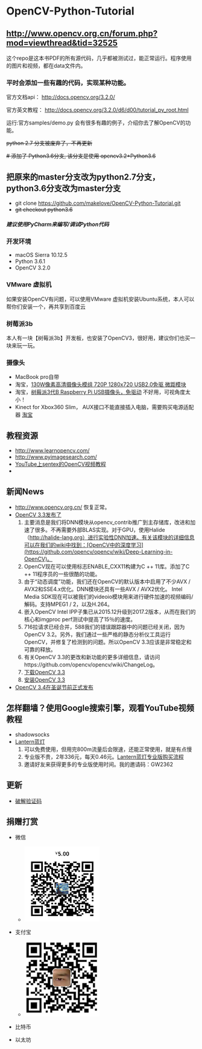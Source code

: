 # OpenCV-Python-Tutorial

## http://www.opencv.org.cn/forum.php?mod=viewthread&tid=32525
这个repo是这本书PDF的所有源代码，几乎都被测试过，能正常运行。程序使用的图片和视频，都在data文件内。

### 平时会添加一些有趣的代码，实现某种功能。
官方文档api：
http://docs.opencv.org/3.2.0/

官方英文教程：
http://docs.opencv.org/3.2.0/d6/d00/tutorial_py_root.html

运行:官方samples/demo.py 会有很多有趣的例子，介绍你去了解OpenCV的功能。


~~python 2.7 分支被废弃了，不再更新~~

~~# 添加了 Python3.6分支,
该分支是使用 opencv3.2+Python3.6~~

## 把原来的master分支改为python2.7分支，python3.6分支改为master分支
* git clone https://github.com/makelove/OpenCV-Python-Tutorial.git
* ~~git checkout python3.6~~

##### 建议使用PyCharm来编写/调试Python代码

### 开发环境
* macOS Sierra 10.12.5 
* Python 3.6.1
* OpenCV 3.2.0

### VMware 虚拟机
如果安装OpenCV有问题，可以使用VMware 虚拟机安装Ubuntu系统，本人可以帮你们安装一个，再共享到百度云

### 树莓派3b
本人有一块【树莓派3b】开发板，也安装了OpenCV3，很好用，建议你们也买一块来玩一玩。

### 摄像头
* MacBook pro自带
* 淘宝，[130W像素高清摄像头模组 720P 1280x720 USB2.0免驱 微距模块](https://item.taobao.com/item.htm?id=17338719222)
* 淘宝，[树莓派3代B Raspberry Pi USB摄像头，免驱动](https://item.taobao.com/item.htm?id=537977952154) 不好用，可视角度太小！
* Kinect for Xbox360 Slim， AUX接口不能直接插入电脑，需要购买电源适配器 [淘宝](https://item.taobao.com/item.htm?spm=a1z0d.6639537.1997196601.38.7b483a1fZc5MU6&id=15751112283)

## 教程资源
- http://www.learnopencv.com/
- http://www.pyimagesearch.com/
- [YouTube上sentex的OpenCV视频教程](https://www.youtube.com/playlist?list=PLQVvvaa0QuDdttJXlLtAJxJetJcqmqlQq)
-

## 新闻News
- http://www.opencv.org.cn/  恢复正常。
- [OpenCV 3.3发布了](http://opencv.org/opencv-3-3.html) 
    1. 主要消息是我们将DNN模块从opencv_contrib推广到主存储库，改进和加速了很多。不再需要外部BLAS实现。对于GPU，使用Halide（http://halide-lang.org）进行实验性DNN加速。有关该模块的详细信息可以在我们的wiki中找到：[OpenCV中的深度学习](https://github.com/opencv/opencv/wiki/Deep-Learning-in-OpenCV)。
    2. OpenCV现在可以使用标志ENABLE_CXX11构建为C ++ 11库。添加了C ++ 11程序员的一些很酷的功能。
    3. 由于“动态调度”功能，我们还在OpenCV的默认版本中启用了不少AVX / AVX2和SSE4.x优化。DNN模块还具有一些AVX / AVX2优化。
Intel Media SDK现在可以被我们的videoio模块用来进行硬件加速的视频编码/解码。支持MPEG1 / 2，以及H.264。
    4. 嵌入OpenCV Intel IPP子集已从2015.12升级到2017.2版本，从而在我们的核心和imgproc perf测试中提高了15％的速度。
    5. 716拉请求已经合并，588我们的错误跟踪器中的问题已经关闭，因为OpenCV 3.2。另外，我们通过一些严格的静态分析仪工具运行OpenCV，并修复了检测到的问题。所以OpenCV 3.3应该是非常稳定和可靠的释放。
    6. 有关OpenCV 3.3的更改和新功能的更多详细信息，请访问https://github.com/opencv/opencv/wiki/ChangeLog。
    7. [下载OpenCV 3.3](https://github.com/opencv/opencv/releases/tag/3.3.0)
    8. [安装OpenCV 3.3](http://www.linuxfromscratch.org/blfs/view/cvs/general/opencv.html)
- [OpenCV 3.4在圣诞节前正式发布](https://opencv.org/opencv-3-4.html)    

## 怎样翻墙？使用Google搜索引擎，观看YouTube视频教程
- shadowsocks
- [Lantern蓝灯](https://github.com/getlantern/lantern/releases/tag/latest)
    1. 可以免费使用，但用完800m流量后会限速，还能正常使用，就是有点慢
    2. 专业版不贵，2年336元，每天0.46元。[Lantern蓝灯专业版购买流程](https://github.com/getlantern/forum/issues/3863)
    3. 邀请好友来获得更多的专业版使用时间。我的邀请码：GW2362
    
## 更新
- [破解验证码]()
    
## 捐赠打赏  
- 微信  
    - <img src="data/wechat_donate.jpg" width = "200" height = "200" alt="wechat_donate"  />


- 支付宝
    - <img src="data/alipay_donate.jpg" width = "200" height = "200" alt="alipay_donate"  />
 
- 比特币
- 以太坊